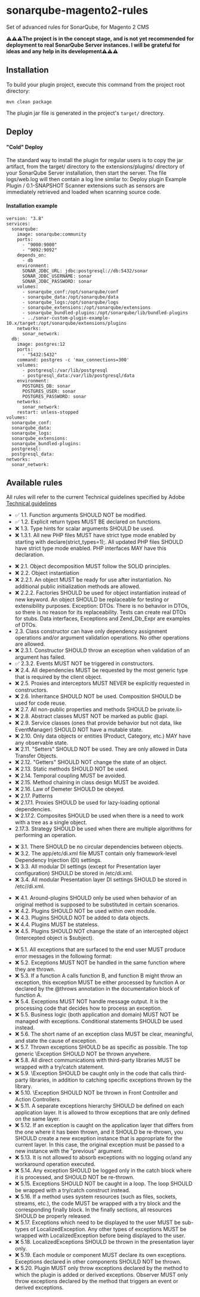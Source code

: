 # sonarqube-magento2-rules
<p>Set of advanced rules for SonarQube, for Magento 2 CMS<p>
<p><strong>⚠️⚠️⚠️The project is in the concept stage, and is not yet recommended for deployment to real SonarQube Server instances. I will be grateful for ideas and any help in its development⚠️⚠️⚠️</strong></p>

<h2>Installation</h2>
To build your plugin project, execute this command from the project root directory:

`mvn clean package`

The plugin jar file is generated in the project's `target/` directory.

<h2>Deploy</h2>
<h4>"Cold" Deploy</h4>
The standard way to install the plugin for regular users is to copy the jar artifact, from the target/ directory to the extensions/plugins/ directory of your SonarQube Server installation, then start the server. The file logs/web.log will then contain a log line similar to:
Deploy plugin Example Plugin / 0.1-SNAPSHOT
Scanner extensions such as sensors are immediately retrieved and loaded when scanning source code.

<h4>Installation example</h4>

````
version: "3.8"
services:
  sonarqube:
    image: sonarqube:community
    ports:
      - "9000:9000"
      - "9092:9092"
    depends_on:
      - db
    environment:
      SONAR_JDBC_URL: jdbc:postgresql://db:5432/sonar
      SONAR_JDBC_USERNAME: sonar
      SONAR_JDBC_PASSWORD: sonar
    volumes:
      - sonarqube_conf:/opt/sonarqube/conf
      - sonarqube_data:/opt/sonarqube/data
      - sonarqube_logs:/opt/sonarqube/logs
      - sonarqube_extensions:/opt/sonarqube/extensions
      - sonarqube_bundled-plugins:/opt/sonarqube/lib/bundled-plugins
      - ../sonar-custom-plugin-example-10.x/target:/opt/sonarqube/extensions/plugins
    networks:
      sonar_network:
  db:
    image: postgres:12
    ports:
      - "5432:5432"
    command: postgres -c 'max_connections=300'
    volumes:
      - postgresql:/var/lib/postgresql
      - postgresql_data:/var/lib/postgresql/data
    environment:
      POSTGRES_DB: sonar
      POSTGRES_USER: sonar
      POSTGRES_PASSWORD: sonar
    networks:
      sonar_network:
    restart: unless-stopped
volumes:
  sonarqube_conf:
  sonarqube_data:
  sonarqube_logs:
  sonarqube_extensions:
  sonarqube_bundled-plugins:
  postgresql:
  postgresql_data:
networks:
  sonar_network:

````

<h2>Available rules</h2>
All rules will refer to the current Technical guidelines specified by Adobe <a href="https://developer.adobe.com/commerce/php/coding-standards/technical-guidelines/">Technical guidelines
</a>

<ul>
    <li>✅ 1.1. Function arguments SHOULD NOT be modified.</li>
    <li>✅ 1.2. Explicit return types MUST BE declared on functions.</li>
    <li>❌ 1.3. Type hints for scalar arguments SHOULD be used.</li>
    <li>❌ 1.3.1. All new PHP files MUST have strict type mode enabled by starting with declare(strict_types=1);. All updated PHP files SHOULD have strict type mode enabled. PHP interfaces MAY have this declaration.
</ul>
<ul>
    <li>❌  2.1. Object decomposition MUST follow the SOLID principles.</li>
    <li>❌ 2.2. Object instantiation </li>
    <li>❌ 2.2.1. An object MUST be ready for use after instantiation. No additional public initialization methods are allowed.</li>
    <li>❌ 2.2.2. Factories SHOULD be used for object instantiation instead of new keyword. An object SHOULD be replaceable for testing or extensibility purposes. Exception: DTOs. There is no behavior in DTOs, so there is no reason for its replaceability. 
       Tests can create real DTOs for stubs. Data interfaces, Exceptions and Zend_Db_Expr are examples of DTOs.</li>
    <li>2.3. Class constructor can have only dependency assignment operations and/or argument validation operations. No other operations are allowed.</li>
    <li>❌ 2.3.1. Constructor SHOULD throw an exception when validation of an argument has failed.</li>
    <li>✅ 2.3.2. Events MUST NOT be triggered in constructors.</li>
    <li>❌ 2.4. All dependencies MUST be requested by the most generic type that is required by the client object.</li>
    <li>❌ 2.5. Proxies and interceptors MUST NEVER be explicitly requested in constructors.
    <li>❌ 2.6. Inheritance SHOULD NOT be used. Composition SHOULD be used for code reuse.</li>
    <li>❌ 2.7. All non-public properties and methods SHOULD be private.</</li>li>
    <li>❌ 2.8. Abstract classes MUST NOT be marked as public @api.</li>
    <li>❌ 2.9. Service classes (ones that provide behavior but not data, like EventManager) SHOULD NOT have a mutable state.</li>
    <li>❌ 2.10. Only data objects or entities (Product, Category, etc.) MAY have any observable state.</li>
    <li>❌ 2.11. "Setters" SHOULD NOT be used. They are only allowed in Data Transfer Objects.</li>
    <li>❌ 2.12. "Getters" SHOULD NOT change the state of an object.</li>
    <li>❌ 2.13. Static methods SHOULD NOT be used.</li>
    <li>❌ 2.14. Temporal coupling MUST be avoided.</li>
    <li>❌ 2.15. Method chaining in class design MUST be avoided.</li>
    <li>❌ 2.16. Law of Demeter SHOULD be obeyed.</li>
    <li>❌ 2.17. Patterns</li>
    <li>❌ 2.17.1. Proxies SHOULD be used for lazy-loading optional dependencies.</li>
    <li>❌ 2.17.2. Composites SHOULD be used when there is a need to work with a tree as a single object.</li>
    <li>2.17.3. Strategy SHOULD be used when there are multiple algorithms for performing an operation.</li>
</ul>

<ul>
    <li>❌ 3.1. There SHOULD be no circular dependencies between objects.</li>
    <li>❌ 3.2. The app/etc/di.xml file MUST contain only framework-level Dependency Injection (DI) settings.</li>
    <li>❌ 3.3. All modular DI settings (except for Presentation layer configuration) SHOULD be stored in <module_dir>/etc/di.xml.</li>
    <li>❌ 3.4. All modular Presentation layer DI settings SHOULD be stored in <module_dir>/etc/<area_code>/di.xml.</li>
</ul>

<ul>
    <li>❌ 4.1. Around-plugins SHOULD only be used when behavior of an original method is supposed to be substituted in certain scenarios.</li>
    <li>❌ 4.2. Plugins SHOULD NOT be used within own module.</li>
    <li>❌ 4.3. Plugins SHOULD NOT be added to data objects.</li>
    <li>❌ 4.4. Plugins MUST be stateless.</li>
    <li>❌ 4.5. Plugins SHOULD NOT change the state of an intercepted object (Intercepted object is $subject).</li>
</ul>

<ul>
    <li>❌ 5.1. All exceptions that are surfaced to the end user MUST produce error messages in the following format:</li>
    <li>❌ 5.2. Exceptions MUST NOT be handled in the same function where they are thrown.</li>
    <li>❌ 5.3. If a function A calls function B, and function B might throw an exception, this exception MUST be either processed by function A or declared by the @throws annotation in the documentation block of function A.</li>
    <li>❌ 5.4. Exceptions MUST NOT handle message output. It is the processing code that decides how to process an exception.</li>
    <li>❌ 5.5. Business logic (both application and domain) MUST NOT be managed with exceptions. Conditional statements SHOULD be used instead.</li>
    <li>❌ 5.6. The short name of an exception class MUST be clear, meaningful, and state the cause of exception.</li>
    <li>❌ 5.7. Thrown exceptions SHOULD be as specific as possible. The top generic \Exception SHOULD NOT be thrown anywhere.</li>
    <li>❌ 5.8. All direct communications with third-party libraries MUST be wrapped with a try/catch statement.</li>
    <li>❌ 5.9. \Exception SHOULD be caught only in the code that calls third-party libraries, in addition to catching specific exceptions thrown by the library.</li>
    <li>❌ 5.10. \Exception SHOULD NOT be thrown in Front Controller and Action Controllers.</li>
    <li>❌ 5.11. A separate exceptions hierarchy SHOULD be defined on each application layer. It is allowed to throw exceptions that are only defined on the same layer.</li>
    <li>❌ 5.12. If an exception is caught on the application layer that differs from the one where it has been thrown, and it SHOULD be re-thrown, you SHOULD create a new exception instance that is appropriate for the current layer.
            In this case, the original exception must be passed to a new instance with the "previous" argument.</li>
    <li>❌ 5.13. It is not allowed to absorb exceptions with no logging or/and any workaround operation executed.</li>
    <li>❌ 5.14. Any exception SHOULD be logged only in the catch block where it is processed, and SHOULD NOT be re-thrown.</li>
    <li>❌ 5.15. Exceptions SHOULD NOT be caught in a loop. The loop SHOULD be wrapped with a try/catch construct instead.</li>
    <li>❌ 5.16. If a method uses system resources (such as files, sockets, streams, etc.), 
            the code MUST be wrapped with a try block and the corresponding finally block. 
            In the finally sections, all resources SHOULD be properly released.</li>
    <li>❌ 5.17. Exceptions which need to be displayed to the user MUST be sub-types of LocalizedException. 
            Any other types of exceptions MUST be wrapped with LocalizedException before being displayed to the user.</li>
    <li>❌ 5.18. LocalizedExceptions SHOULD be thrown in the presentation layer only.</li>
    <li>❌ 5.19. Each module or component MUST declare its own exceptions. 
        Exceptions declared in other components SHOULD NOT be thrown.</li>
    <li>❌ 5.20. Plugin MUST only throw exceptions declared by the method to which the plugin is added or derived exceptions. 
        Observer MUST only throw exceptions declared by the method that triggers an event or derived exceptions.</li>
</ul>


